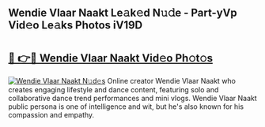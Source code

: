## Wendie Vlaar Naakt Le𝚊k𝚎d N𝚞𝚍e - Part-yVp Vid𝚎o Le𝚊ks Photos iV19D

# <h2><a href="http://fb2pvq.evod.top/?m=Wendie+Vlaar+Naakt">🔗 👉🔴 Wendie Vlaar Naakt Vid𝚎o Ph𝚘t𝚘s</a></h2>

[![Wendie Vlaar Naakt N𝚞d𝚎s](https://i.imgur.com/8V9OHl7.gif)](http://fb2pvq.evod.top/?m=Wendie+Vlaar+Naakt)
Online creator Wendie Vlaar Naakt who creates engaging lifestyle and dance content, featuring solo and collaborative dance trend performances and mini vlogs. Wendie Vlaar Naakt public persona is one of intelligence and wit, but he's also known for his compassion and empathy. 
